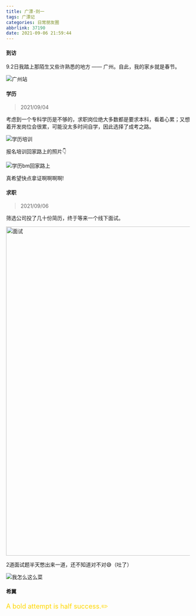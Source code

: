 ```yaml
---
title: 广漂·则一
tags: 广漂记
categories: 日常朋友圈
abbrlink: 37190
date: 2021-09-06 21:59:44
---
```


#### 到访

9.2日我踏上那陌生又些许熟悉的地方 —— 广州。自此，我的家乡就是春节。

<img src="https://cdn.jsdelivr.net/gh/webyang-male/yangimgs/IMG_20210902_062256.jpg" alt="广州站">

#### 学历

> 2021/09/04

考虑到一个专科学历是不够的，求职岗位绝大多数都是要求本科，看着心累；又想着开发岗位会很累，可能没太多时间自学，因此选择了成考之路。

<img src="https://cdn.jsdelivr.net/gh/webyang-male/yangimgs/xl.jpg" alt="学历培训">

报名培训回家路上的照片👇

<img src="https://cdn.jsdelivr.net/gh/webyang-male/yangimgs/IMG_20210904_160031_1.jpg" alt="学历bm回家路上">

真希望快点拿证啊啊啊啊!

#### 求职

> 2021/09/06

筛选公司投了几十份简历，终于等来一个线下面试。														

<img src="https://cdn.jsdelivr.net/gh/webyang-male/yangimgs/1630937488473.jpg" alt="面试" height="900px">

2道面试题半天憋出来一道，还不知道对不对😅（吐了）

<img src="https://cdn.jsdelivr.net/gh/webyang-male/yangimgs/cai.png" alt="我怎么这么菜"/>

#### 希翼

<font style="color:gold;font-size:18px;">A bold attempt is half success.✏️</font>

